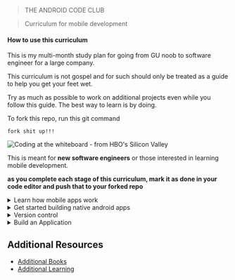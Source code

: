> THE ANDROID CODE CLUB

> Curriculum for mobile development

#### How to use this curriculum

This is my multi-month study plan for going from GU noob to software engineer for a large company.

This curriculum is not gospel and for such should only be treated as a guide to help you get your feet wet. 

Try as much as possible to work on additional projects even while you follow this guide. The best way to learn is by doing.

To fork this repo, run this git command
```
fork shit up!!!
```

![Coding at the whiteboard - from HBO's Silicon Valley](https://d3j2pkmjtin6ou.cloudfront.net/coding-at-the-whiteboard-silicon-valley.png)

This is meant for **new software engineers** or those interested in learning mobile development.

**as you complete each stage of this curriculum, mark it as done in your code editor and push that to your forked repo**

<details>
<summary>Learn how mobile apps work</summary>

- [ ] [MOTIVATION: An intro to mobile development](https://www.youtube.com/watch?v=DZ-rEgAWFkQ)
    - [ ] [The Future of Mobile Development](https://www.youtube.com/watch?v=Nh0F_okJAkA)
- [ ] [Web vs. Mobile development. Which should you learn?](https://www.youtube.com/watch?v=bKLx4SwuumM)
- [ ] [Native Or Cross Platform Mobile Development](https://www.youtube.com/watch?v=ezSE_UQ5UZY)


</details>

<details>

<summary>Get started building native android apps</summary>

- [ ] Pick a language (Preferably Kotlin)
    - [Java]()
    - [Kotlin]()
- [ ] Install Android Studio and learn the basics of Kotlin
- [ ] Things to consider:
    - Basics of OOP
    - [Data Structures and Algorithms]()
    - What is Gradle and how to use it


</details>

<details>

<summary>Version control</summary>

- [ ] What are version control systems
- [ ] Why should we use them
- [ ] Learn to use Git
- [ ] Get used to Github

</details>

<details>

<summary>Build an Application</summary>

- [ ] Learn to:
    - Using activities and activity lifestyles
    - Building flexible interfaces with Fragments
    - Debugging using Android studio Debugger
    - Security
    - Testing 
    - Handling app configurations
    - Using intents
    - Understand context
    - Learn Multithreading
        - Why would we need it
        - How android uses threads internally
        - How to write threaded code
        - Memory Concerns
- [ ] Why should we use them
- [ ] Learn to use Git
- [ ] Get used to Github

</details>


## Additional Resources

- [Additional Books](#additional-books)
- [Additional Learning](#additional-learning)
